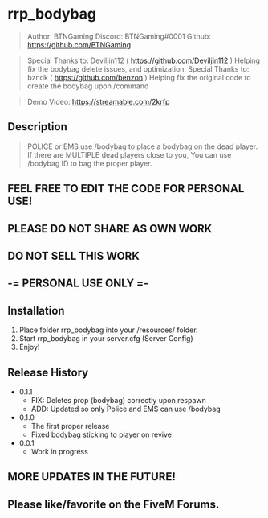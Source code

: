 # rrp_bodybag


> Author: BTNGaming
> Discord: BTNGaming#0001
> Github: https://github.com/BTNGaming


> Special Thanks to: Deviljin112 ( https://github.com/Deviljin112 ) Helping fix the bodybag delete issues, and optimization.
> Special Thanks to: bzndk ( https://github.com/benzon ) Helping fix the original code to create the bodybag upon /command

> Demo Video: https://streamable.com/2krfp


## Description

> POLICE or EMS use /bodybag to place a bodybag on the dead player.
> If there are MULTIPLE dead players close to you, You can use /bodybag ID to bag the proper player.


## FEEL FREE TO EDIT THE CODE FOR PERSONAL USE!
## PLEASE DO NOT SHARE AS OWN WORK
## DO NOT SELL THIS WORK

## -= PERSONAL USE ONLY =-

## Installation

1) Place folder rrp_bodybag into your /resources/ folder.
2) Start rrp_bodybag in your server.cfg (Server Config)
3) Enjoy!



## Release History

* 0.1.1
    * FIX: Deletes prop (bodybag) correctly upon respawn
    * ADD: Updated so only Police and EMS can use /bodybag
* 0.1.0
    * The first proper release
    * Fixed bodybag sticking to player on revive
* 0.0.1
    * Work in progress


## MORE UPDATES IN THE FUTURE!

## Please like/favorite on the FiveM Forums.
